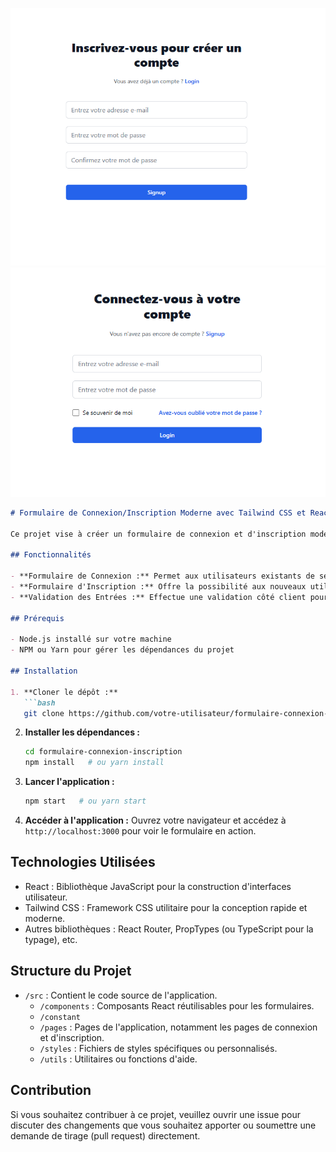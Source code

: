 ![Implémentation](public/images/img1.png)
![Implémentation](public/images/img2.png)

```markdown
# Formulaire de Connexion/Inscription Moderne avec Tailwind CSS et React

Ce projet vise à créer un formulaire de connexion et d'inscription moderne en utilisant React comme bibliothèque JavaScript frontale et Tailwind CSS pour le design et la mise en page.

## Fonctionnalités

- **Formulaire de Connexion :** Permet aux utilisateurs existants de se connecter à l'application en saisissant leur email et mot de passe.
- **Formulaire d'Inscription :** Offre la possibilité aux nouveaux utilisateurs de créer un compte en fournissant leur nom, email et mot de passe.
- **Validation des Entrées :** Effectue une validation côté client pour les champs obligatoires et les formats d'email et de mot de passe.

## Prérequis

- Node.js installé sur votre machine
- NPM ou Yarn pour gérer les dépendances du projet

## Installation

1. **Cloner le dépôt :**
   ```bash
   git clone https://github.com/votre-utilisateur/formulaire-connexion-inscription.git
   ```

2. **Installer les dépendances :**
   ```bash
   cd formulaire-connexion-inscription
   npm install   # ou yarn install
   ```

3. **Lancer l'application :**
   ```bash
   npm start   # ou yarn start
   ```

4. **Accéder à l'application :**
   Ouvrez votre navigateur et accédez à `http://localhost:3000` pour voir le formulaire en action.

## Technologies Utilisées

- React : Bibliothèque JavaScript pour la construction d'interfaces utilisateur.
- Tailwind CSS : Framework CSS utilitaire pour la conception rapide et moderne.
- Autres bibliothèques : React Router, PropTypes (ou TypeScript pour la typage), etc.

## Structure du Projet

- `/src` : Contient le code source de l'application.
  - `/components` : Composants React réutilisables pour les formulaires.
  - `/constant`
  - `/pages` : Pages de l'application, notamment les pages de connexion et d'inscription.
  - `/styles` : Fichiers de styles spécifiques ou personnalisés.
  - `/utils` : Utilitaires ou fonctions d'aide.

## Contribution

Si vous souhaitez contribuer à ce projet, veuillez ouvrir une issue pour discuter des changements que vous souhaitez apporter ou soumettre une demande de tirage (pull request) directement.
